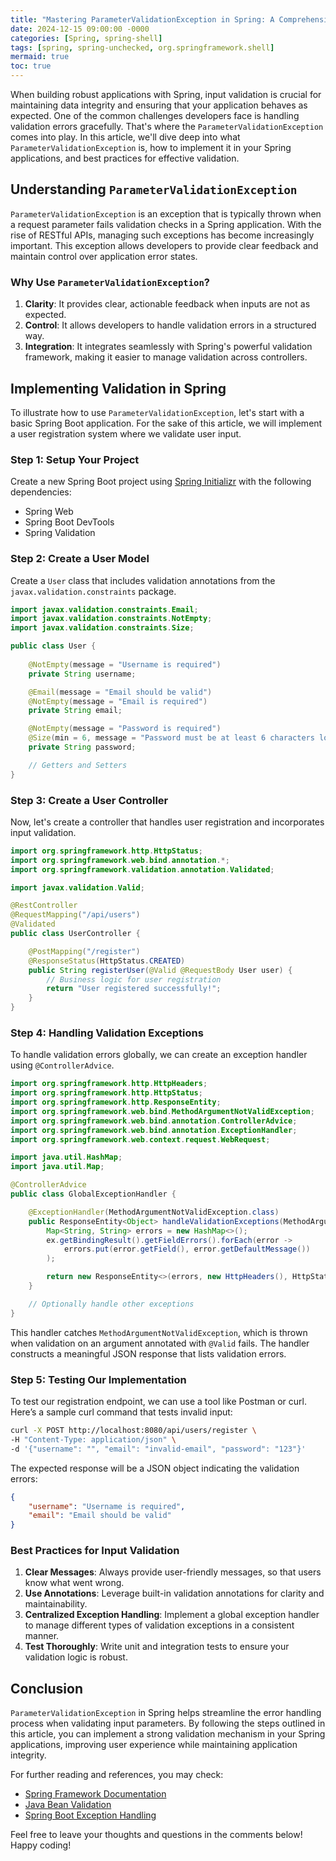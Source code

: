 ```yaml
---
title: "Mastering ParameterValidationException in Spring: A Comprehensive Guide"
date: 2024-12-15 09:00:00 -0000
categories: [Spring, spring-shell]
tags: [spring, spring-unchecked, org.springframework.shell]
mermaid: true
toc: true
---
```



When building robust applications with Spring, input validation is crucial for maintaining data integrity and ensuring that your application behaves as expected. One of the common challenges developers face is handling validation errors gracefully. That's where the `ParameterValidationException` comes into play. In this article, we'll dive deep into what `ParameterValidationException` is, how to implement it in your Spring applications, and best practices for effective validation.

## Understanding `ParameterValidationException`

`ParameterValidationException` is an exception that is typically thrown when a request parameter fails validation checks in a Spring application. With the rise of RESTful APIs, managing such exceptions has become increasingly important. This exception allows developers to provide clear feedback and maintain control over application error states.

### Why Use `ParameterValidationException`?

1. **Clarity**: It provides clear, actionable feedback when inputs are not as expected.
2. **Control**: It allows developers to handle validation errors in a structured way.
3. **Integration**: It integrates seamlessly with Spring's powerful validation framework, making it easier to manage validation across controllers.

## Implementing Validation in Spring

To illustrate how to use `ParameterValidationException`, let's start with a basic Spring Boot application. For the sake of this article, we will implement a user registration system where we validate user input.

### Step 1: Setup Your Project

Create a new Spring Boot project using [Spring Initializr](https://start.spring.io/) with the following dependencies:

- Spring Web
- Spring Boot DevTools
- Spring Validation

### Step 2: Create a User Model

Create a `User` class that includes validation annotations from the `javax.validation.constraints` package.

```java
import javax.validation.constraints.Email;
import javax.validation.constraints.NotEmpty;
import javax.validation.constraints.Size;

public class User {
    
    @NotEmpty(message = "Username is required")
    private String username;

    @Email(message = "Email should be valid")
    @NotEmpty(message = "Email is required")
    private String email;

    @NotEmpty(message = "Password is required")
    @Size(min = 6, message = "Password must be at least 6 characters long")
    private String password;

    // Getters and Setters
}
```

### Step 3: Create a User Controller

Now, let's create a controller that handles user registration and incorporates input validation.

```java
import org.springframework.http.HttpStatus;
import org.springframework.web.bind.annotation.*;
import org.springframework.validation.annotation.Validated;

import javax.validation.Valid;

@RestController
@RequestMapping("/api/users")
@Validated
public class UserController {

    @PostMapping("/register")
    @ResponseStatus(HttpStatus.CREATED)
    public String registerUser(@Valid @RequestBody User user) {
        // Business logic for user registration
        return "User registered successfully!";
    }
}
```

### Step 4: Handling Validation Exceptions

To handle validation errors globally, we can create an exception handler using `@ControllerAdvice`.

```java
import org.springframework.http.HttpHeaders;
import org.springframework.http.HttpStatus;
import org.springframework.http.ResponseEntity;
import org.springframework.web.bind.MethodArgumentNotValidException;
import org.springframework.web.bind.annotation.ControllerAdvice;
import org.springframework.web.bind.annotation.ExceptionHandler;
import org.springframework.web.context.request.WebRequest;

import java.util.HashMap;
import java.util.Map;

@ControllerAdvice
public class GlobalExceptionHandler {

    @ExceptionHandler(MethodArgumentNotValidException.class)
    public ResponseEntity<Object> handleValidationExceptions(MethodArgumentNotValidException ex, WebRequest request) {
        Map<String, String> errors = new HashMap<>();
        ex.getBindingResult().getFieldErrors().forEach(error -> 
            errors.put(error.getField(), error.getDefaultMessage())
        );

        return new ResponseEntity<>(errors, new HttpHeaders(), HttpStatus.BAD_REQUEST);
    }

    // Optionally handle other exceptions
}
```

This handler catches `MethodArgumentNotValidException`, which is thrown when validation on an argument annotated with `@Valid` fails. The handler constructs a meaningful JSON response that lists validation errors.

### Step 5: Testing Our Implementation

To test our registration endpoint, we can use a tool like Postman or curl. Here’s a sample curl command that tests invalid input:

```bash
curl -X POST http://localhost:8080/api/users/register \
-H "Content-Type: application/json" \
-d '{"username": "", "email": "invalid-email", "password": "123"}'
```

The expected response will be a JSON object indicating the validation errors:

```json
{
    "username": "Username is required",
    "email": "Email should be valid"
}
```

### Best Practices for Input Validation

1. **Clear Messages**: Always provide user-friendly messages, so that users know what went wrong.
2. **Use Annotations**: Leverage built-in validation annotations for clarity and maintainability.
3. **Centralized Exception Handling**: Implement a global exception handler to manage different types of validation exceptions in a consistent manner.
4. **Test Thoroughly**: Write unit and integration tests to ensure your validation logic is robust.

## Conclusion

`ParameterValidationException` in Spring helps streamline the error handling process when validating input parameters. By following the steps outlined in this article, you can implement a strong validation mechanism in your Spring applications, improving user experience while maintaining application integrity.

For further reading and references, you may check:

- [Spring Framework Documentation](https://docs.spring.io/spring-framework/docs/current/reference/html/web.html#validation)
- [Java Bean Validation](https://beanvalidation.org/)
- [Spring Boot Exception Handling](https://docs.spring.io/spring-boot/docs/current/reference/html/howto.html#howto-exception-handling)

Feel free to leave your thoughts and questions in the comments below! Happy coding!
